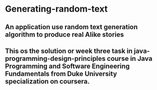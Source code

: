 # Generating-random-text
## An application use random text generation algorithm to produce real Alike stories

## This os the solution or week three task in java-programming-design-principles course in Java Programming and Software Engineering Fundamentals from Duke University specialization on coursera.


